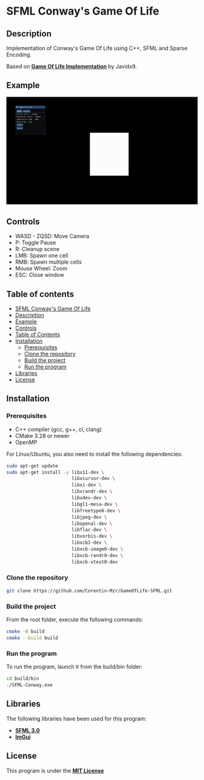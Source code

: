 # SFML Conway's Game Of Life

## Description

Implementation of Conway's Game Of Life using C++, SFML and Sparse Encoding.

Based on [**Game Of Life Implementation**](https://www.youtube.com/watch?v=OqfHIujOvnE) by Javidx9.

## Example

![Example](example.gif)

## Controls

- WASD - ZQSD: Move Camera
- P: Toggle Pause
- R: Cleanup scene
- LMB: Spawn one cell
- RMB: Spawn multiple cells
- Mouse Wheel: Zoom
- ESC: Close window

## Table of contents

- [SFML Conway's Game Of Life](#sfml-conways-game-of-life)
- [Description](#description)
- [Example](#example)
- [Controls](#controls)
- [Table of Contents](#table-of-contents)
- [Installation](#installation)
  - [Prerequisites](#prerequisites)
  - [Clone the repository](#clone-the-repository)
  - [Build the project](#build-the-project)
  - [Run the program](#run-the-program)
- [Libraries](#libraries)
- [License](#license)

## Installation

### Prerequisites

- C++ compiler (gcc, g++, cl, clang)
- CMake 3.28 or newer
- OpenMP

For Linux/Ubuntu, you also need to install the following dependencies:  

```bash
sudo apt-get update
sudo apt-get install -y libx11-dev \
                        libxcursor-dev \
                        libxi-dev \
                        libxrandr-dev \
                        libudev-dev \
                        libgl1-mesa-dev \
                        libfreetype6-dev \
                        libjpeg-dev \
                        libopenal-dev \
                        libflac-dev \
                        libvorbis-dev \
                        libxcb1-dev \
                        libxcb-image0-dev \
                        libxcb-randr0-dev \
                        libxcb-xtest0-dev
```

### Clone the repository

```bash
git clone https://github.com/Corentin-Mzr/GameOfLife-SFML.git
```

### Build the project

From the root folder, execute the following commands:

```bash
cmake -B build
cmake --build build
```

### Run the program

To run the program, launch it from the build/bin folder:

```bash
cd build/bin
./SFML-Conway.exe
```

## Libraries

The following libraries have been used for this program:

- [**SFML 3.0**](https://github.com/SFML/SFML)
- [**ImGui**](https://github.com/ocornut/imgui)

## License

This program is under the [**MIT License**](LICENSE.md)
